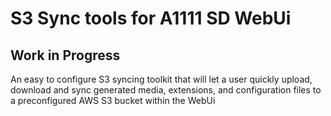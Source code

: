 # S3 Sync tools for A1111 SD WebUi
## Work in Progress

An easy to configure S3 syncing toolkit that will let a user quickly upload, download and sync generated media, extensions, and configuration files to a preconfigured AWS S3 bucket within the WebUi

